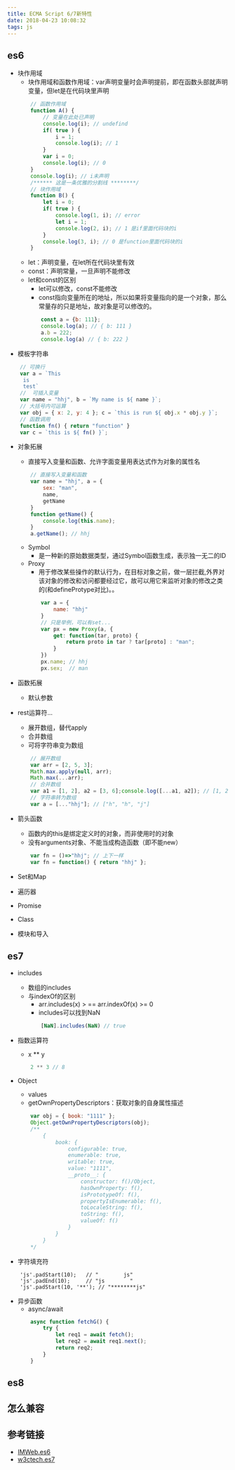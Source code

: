 ```yaml
---
title: ECMA Script 6/7新特性
date: 2018-04-23 10:08:32
tags: js
---
```


## es6
- 块作用域
    - 块作用域和函数作用域：var声明变量时会声明提前，即在函数头部就声明变量，但let是在代码块里声明
    ```JavaScript
        // 函数作用域
        function A() {
            // 变量在此处已声明
            console.log(i); // undefind
            if( true ) {
                i = 1;
                console.log(i); // 1
            }
            var i = 0;
            console.log(i); // 0
        }
        console.log(i); // i未声明
        /****** 这是一条优雅的分割线 ********/
        // 块作用域
        function B() {
            let i = 0;
            if( true ) {
                console.log(1, i); // error
                let i = 1;
                console.log(2, i); // 1 是if里面代码块的i
            }
            console.log(3, i); // 0 是function里面代码块的i
        }
    ```
    - let：声明变量，在let所在代码块里有效
    - const：声明常量，一旦声明不能修改
    - let和const的区别
        - let可以修改，const不能修改
        - const指向变量所在的地址，所以如果将变量指向的是一个对象，那么常量存的只是地址，故对象是可以修改的。
        ```JavaScript
            const a = {b: 111};
            console.log(a); // { b: 111 }
            a.b = 222;
            console.log(a) // { b: 222 }
        ```
- 模板字符串
```JavaScript
    // 可换行
    var a = `This 
     is 
     test`
    //  可插入变量
    var name = "hhj", b = `My name is ${ name }`;
    // 大括号内可运算
    var obj = { x: 2, y: 4 }; c = `this is run ${ obj.x * obj.y }`;
    // 函数调用
    function fn() { return "function" }
    var c = `this is ${ fn() }`;
```
- 对象拓展
    - 直接写入变量和函数、允许字面变量用表达式作为对象的属性名
    ```JavaScript
        // 直接写入变量和函数
        var name = "hhj", a = {
            sex: "man",
            name,
            getName
        }
        function getName() {
            console.log(this.name);
        }
        a.getName(); // hhj
    ```
    - Symbol
        - 是一种新的原始数据类型，通过Symbol函数生成，表示独一无二的ID
    - Proxy
        - 用于修改某些操作的默认行为，在目标对象之前，做一层拦截,外界对该对象的修改和访问都要经过它，故可以用它来监听对象的修改之类的(和defineProtype对比)。。
        ```JavaScript
            var a = {
                name: "hhj"
            }
            // 只是举例，可以有set...
            var px = new Proxy(a, {
                get: function(tar, proto) {
                    return proto in tar ? tar[proto] : "man";
                }
            })
            px.name; // hhj
            px.sex;  // man
        ```
- 函数拓展
    - 默认参数

- rest运算符...
    - 展开数组，替代apply
    - 合并数组
    - 可将字符串变为数组
    ```JavaScript
        // 展开数组
        var arr = [2, 5, 3];
        Math.max.apply(null, arr);
        Math.max(...arr);
        // 合并数组
        var a1 = [1, 2], a2 = [3, 6];console.log([...a1, a2]); // [1, 2, 3, 6]
        // 字符串转为数组
        var a = [..."hhj"]; // ["h", "h", "j"]
    ```
- 箭头函数
    - 函数内的this是绑定定义时的对象，而非使用时的对象
    - 没有arguments对象、不能当成构造函数（即不能new）
    ```JavaScript
        var fn = ()=>"hhj"; // 上下一样
        var fn = function() { return "hhj" };
    ```
- Set和Map
- 遍历器
- Promise
- Class
- 模块和导入

## es7
- includes
    - 数组的includes
    - 与indexOf的区别
        - arr.includes(x) > == arr.indexOf(x) >= 0
        - includes可以找到NaN
        ```JavaScript
            [NaN].includes(NaN) // true
        ```
- 指数运算符
    - x ** y
    ```JavaScript
        2 ** 3 // 8
    ```
- Object
    - values
    - getOwnPropertyDescriptors：获取对象的自身属性描述
    ```JavaScript
        var obj = { book: "1111" };
        Object.getOwnPropertyDescriptors(obj);
        /**
            {
                book: {
                    configurable: true,
                    enumerable: true,
                    writable: true,
                    value: "1111",
                    __proto__: {
                        constructor: f()/Object,
                        hasOwnProperty: f(),
                        isPrototypeOf: f(),
                        propertyIsEnumerable: f(),
                        toLocaleString: f(),
                        toString: f(),
                        valueOf: f()
                    }
                }
            }
        */
    ```

- 字符填充符
```
    'js'.padStart(10);   // "        js"
    'js'.padEnd(10);     // "js        "
    'js'.padStart(10, '**'); // "********js"
```
- 异步函数
    - async/await
    ```JavaScript
        async function fetchG() {
            try {
                let req1 = await fetch();
                let req2 = await req1.next();
                return req2;
            }
        }
    ```

## es8

## 怎么兼容

## 参考链接
- [IMWeb.es6](http://imweb.io/topic/55e330d6771670e207a16bbb)
- [w3ctech.es7](https://w3ctech.com/topic/1614)
